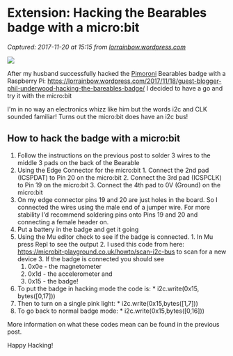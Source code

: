 # Extension: Hacking the Bearables badge with a micro:bit

_Captured: 2017-11-20 at 15:15 from [lorrainbow.wordpress.com](https://lorrainbow.wordpress.com/2017/11/19/extension-hacking-the-bearables-badge-with-a-microbit/)_

![](https://lorrainbow.files.wordpress.com/2017/11/20171119_220219.jpg?w=1640&h=624&crop=1)

After my husband successfully hacked the [Pimoroni](https://shop.pimoroni.com/) Bearables badge with a Raspberry Pi: <https://lorrainbow.wordpress.com/2017/11/18/guest-blogger-phil-underwood-hacking-the-bareables-badge/> I decided to have a go and try it with the micro:bit

I'm in no way an electronics whizz like him but the words i2c and CLK sounded familiar! Turns out the micro:bit does have an i2c bus!

## How to hack the badge with a micro:bit

  1. Follow the instructions on the previous post to solder 3 wires to the middle 3 pads on the back of the Bearable
  2. Using the Edge Connector for the micro:bit 
    1. Connect the 2nd pad (ICSPDAT) to Pin 20 on the micro:bit
    2. Connect the 3rd pad (ICSPCLK) to Pin 19 on the micro:bit
    3. Connect the 4th pad to 0V (Ground) on the micro:bit
  3. On my edge connector pins 19 and 20 are just holes in the board. So I connected the wires using the male end of a jumper wire. For more stability I'd recommend soldering pins onto Pins 19 and 20 and connecting a female header on.
  4. Put a battery in the badge and get it going
  5. Using the Mu editor check to see if the badge is connected. 
    1. In Mu press Repl to see the output
    2. I used this code from here: <https://microbit-playground.co.uk/howto/scan-i2c-bus> to scan for a new device
    3. If the badge is connected you should see 
      1. 0x0e - the magnetometer
      2. 0x1d - the accelerometer and
      3. 0x15 - the badge!
  6. To put the badge in hacking mode the code is: 
    * i2c.write(0x15, bytes([0,17]))
  7. Then to turn on a single pink light: 
    * i2c.write(0x15,bytes([1,7]))
  8. To go back to normal badge mode: 
    * i2c.write(0x15,bytes([0,16]))

More information on what these codes mean can be found in the previous post.

Happy Hacking!

